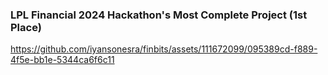 ### LPL Financial 2024 Hackathon's Most Complete Project (1st Place)
https://github.com/iyansonesra/finbits/assets/111672099/095389cd-f889-4f5e-bb1e-5344ca6f6c11

